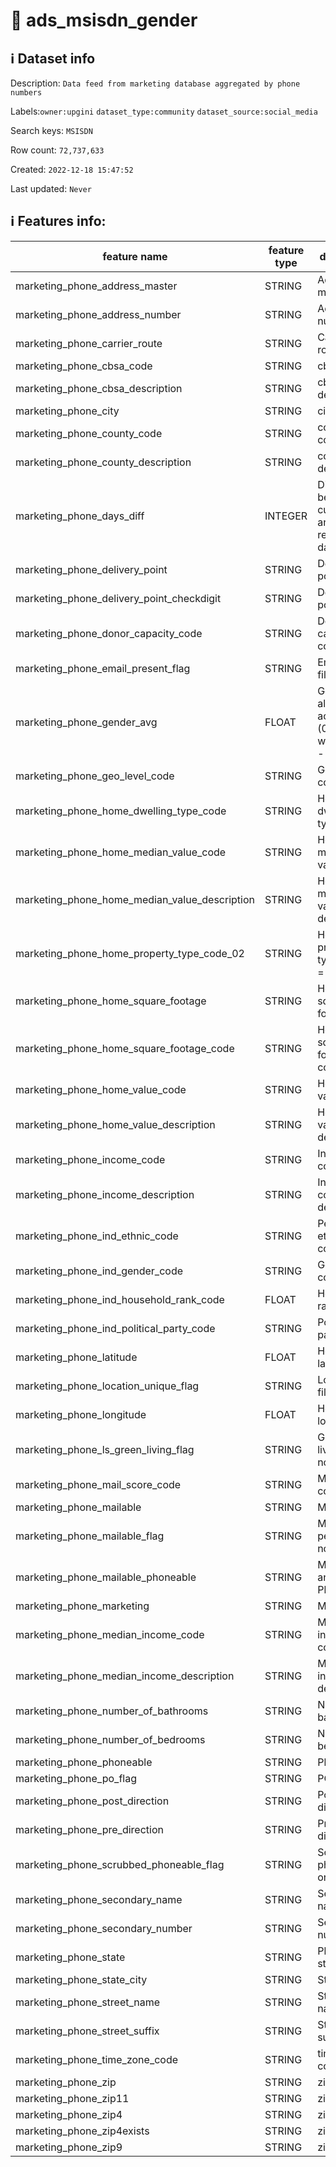# 📖 ads_msisdn_gender 
## ℹ️ Dataset info 
Description: `Data feed from marketing database aggregated by phone numbers` 

Labels:`owner:upgini` `dataset_type:community` `dataset_source:social_media` 

Search keys: `MSISDN`

Row count: `72,737,633`

Created: `2022-12-18 15:47:52` 

Last updated: `Never` 

## ℹ️ Features info:
|feature name|feature type|descrition|
|---|---|---|
|marketing_phone_address_master|STRING|Address master|
|marketing_phone_address_number|STRING|Address number|
|marketing_phone_carrier_route|STRING|Carrier route|
|marketing_phone_cbsa_code|STRING|cbsa code|
|marketing_phone_cbsa_description|STRING|cbsa description|
|marketing_phone_city|STRING|city|
|marketing_phone_county_code|STRING|county code|
|marketing_phone_county_description|STRING| county description|
|marketing_phone_days_diff|INTEGER|Difference between current and registration date|
|marketing_phone_delivery_point|STRING|Delivery point|
|marketing_phone_delivery_point_checkdigit|STRING|Delivery point|
|marketing_phone_donor_capacity_code|STRING|Donor capacity code|
|marketing_phone_email_present_flag|STRING|Email is filled or not|
|marketing_phone_gender_avg|FLOAT|Gender for all accounts (0 = woman, 1 - man)|
|marketing_phone_geo_level_code|STRING|Geo level code|
|marketing_phone_home_dwelling_type_code|STRING|Home dwelling type code|
|marketing_phone_home_median_value_code|STRING|Home median value code|
|marketing_phone_home_median_value_description|STRING|Home median value description|
|marketing_phone_home_property_type_code_02|STRING|Home property type code = '02'|
|marketing_phone_home_square_footage|STRING|Home square footage|
|marketing_phone_home_square_footage_code|STRING|Home square footage code|
|marketing_phone_home_value_code|STRING|Home value code|
|marketing_phone_home_value_description|STRING|Home value description|
|marketing_phone_income_code|STRING|Income code|
|marketing_phone_income_description|STRING|Income code description|
|marketing_phone_ind_ethnic_code|STRING|Person ethnic code|
|marketing_phone_ind_gender_code|STRING|Gender code|
|marketing_phone_ind_household_rank_code|FLOAT|Household rank code|
|marketing_phone_ind_political_party_code|STRING|Political party code|
|marketing_phone_latitude|FLOAT|Home latitude|
|marketing_phone_location_unique_flag|STRING|Location is filled or not|
|marketing_phone_longitude|FLOAT|Home longitude|
|marketing_phone_ls_green_living_flag|STRING|Green living or not|
|marketing_phone_mail_score_code|STRING|Mail score code|
|marketing_phone_mailable|STRING|Mailable|
|marketing_phone_mailable_flag|STRING|Mailable person or not|
|marketing_phone_mailable_phoneable|STRING|Mailable and Phoneable|
|marketing_phone_marketing|STRING|Marketing|
|marketing_phone_median_income_code|STRING|Median income code|
|marketing_phone_median_income_description|STRING|Median income description|
|marketing_phone_number_of_bathrooms|STRING|Number of bathrooms|
|marketing_phone_number_of_bedrooms|STRING|Number of bedrooms|
|marketing_phone_phoneable|STRING|Phoneable|
|marketing_phone_po_flag|STRING|PO|
|marketing_phone_post_direction|STRING|Post direction|
|marketing_phone_pre_direction|STRING|Pre direction|
|marketing_phone_scrubbed_phoneable_flag|STRING|Scrubbed phoneable or not|
|marketing_phone_secondary_name|STRING|Secondary name|
|marketing_phone_secondary_number|STRING|Secondary number|
|marketing_phone_state|STRING|Phone state|
|marketing_phone_state_city|STRING|State, city|
|marketing_phone_street_name|STRING|Street name|
|marketing_phone_street_suffix|STRING|Street suffix|
|marketing_phone_time_zone_code|STRING|timezone code|
|marketing_phone_zip|STRING|zip|
|marketing_phone_zip11|STRING|zip11|
|marketing_phone_zip4|STRING|zip4|
|marketing_phone_zip4exists|STRING|zip4exists|
|marketing_phone_zip9|STRING|zip9|
